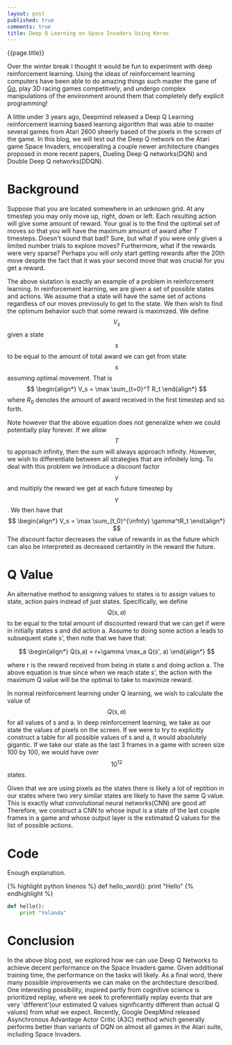 ```yaml
---
layout: post
published: true
comments: true
title: Deep Q Learning on Space Invaders Using Keras
---
```

{{page.title}}

Over the winter break I thought it would be fun to experiment with deep reinforcement learning. Using the ideas of reinforcement learning computers have been able to do amazing things such master the gane of [Go](https://storage.googleapis.com/deepmind-media/alphago/AlphaGoNaturePaper.pdf), play 3D racing games competitvely, and undergo complex manipulations of the environment around them that completely defy explicit programming!

A little under 3 years ago, Deepmind released a Deep Q Learning reinforcement learning based learning algorithm that was able to master several games from Atari 2600 sheerly based of the pixels in the screen of the game. In this blog, we will test out the Deep Q network on the Atari game Space Invaders, encoperating a couple newer architecture changes proposed in more recent papers, Dueling Deep Q networks(DQN) and Double Deep Q networks(DDQN).

# Background
Suppose that you are located somewhere in an unknown grid. At any timestep you may only move up, right, down or left. Each resulting action will give some amount of reward. Your
goal is to the find the optimal set of moves so that you will have the maximum amount of award after <i>T</i> timesteps. Doesn't sound that bad? Sure, but what if you were only given a limited number trials to explore moves? Furthermore, what if the rewards were very sparse? Perhaps you will only start getting rewards after the 20th move despite the fact that it was your second move that was crucial for you get a reward.

The above siutation is exactly an example of a problem in reinforcement learning. In reinforcement learning, we are given a set of possible states and actions. We assume that a state will have the same set of actions regardless of our moves previosuly to get to the state. We then wish
to find the optimum behavior such that some reward is maximized. We define  $$V_s$$ given a state $$s$$ to be equal to the amount of total award
we can get from state $$s$$ assuming optimal movement. That is
$$
\begin{align*}
V_s = \max \sum_{t=0}^T R_t
\end{align*}
$$
where $R_0$ denotes the amount of award received in the first timestep and so forth. 

Note however that the above equation does not generalize when we could potentially play forever. If we allow $$T$$ to approach infinity, then the sum will always approach infinity. However, we wish to differentiate between all strategies that are infinitely long. To deal with this problem we introduce a 
discount factor $$\gamma$$ and multiply the reward we get at each future timestep by $$\gamma$$. We then have that 
$$
\begin{align*}
V_s = \max \sum_{t_0}^{\infnty} \gamma^tR_t
\end{align*}
$$
The discount factor decreases the value of rewards in as the future which can also be interpreted as decreased certaintity in the reward the future.

# Q Value

An alternative method to assigning values to states is to assign values to state, action pairs instead of just states. Specifically, we define $$Q(s,a)$$ to be equal to the total amount of discounted reward that we can get if were in initially states s and did action a. Assume to doing some action a leads to subsequent state s', then note that we have that: 

$$
\begin{align*}
Q(s,a) = r+\gamma \max_a Q(s', a)
\end{align*}
$$

where r is the reward received from being in state s and doing action a. The above equation is true since when we reach state s', the action with the maximum Q value will
be the optimal to take to maximize reward. 

In normal reinforcement learning under Q learning, we wish to calculate the value of $$Q(s, a)$$ for all values of s and a. In deep reinforcement learning, we take as our state
the values of pixels on the screen. If we were to try to explicitly construct a table for all possible values of s and a, it would absolutely gigantic. If we take our state as the last 3 frames in a game with screen size 100 by 100, we would have over $$10^12$$ states.

Given that we are using pixels as the states there is likely a lot of reptition in our states where two very similar states are likely to have the same Q value.
This is exactly what convolutional neural networks(CNN) are good at! Therefore, we construct a CNN to whose input is a state of the last couple frames in a game and whose output layer is the estimated Q values for the list of possible actions. 

# Code

Enough explanation.

{% highlight python linenos %}
def hello_word():
    print "Hello"
{% endhighlight %}

``` python
def hello():
    print "Yolanda"
```

# Conclusion
In the above blog post, we explored how we can use Deep Q Networks to achieve decent performance on the Space Invaders game. Given additional training time, the performance on the tasks will likely. 
As a final word, there many possible improvements we can make on the architecture described. One interesting possibility, inspired partly from cognitive science
is prioritized replay, where we seek to preferentially replay events that are very 'different'(our estimated Q values significantly different than actual Q values)
from what we expect. Recently, Google DeepMind released Asynchronous Advantage Actor Critic (A3C) method which generally performs better than variants of DQN on almost all games in the Atari suite, including Space Invaders.  

